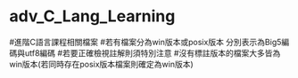 # adv_C_Lang_Learning

#進階C語言課程相關檔案
#若有檔案分為win版本或posix版本 分別表示為Big5編碼與utf8編碼
#若要正確檢視註解則須特別注意
#沒有標註版本的檔案大多皆為win版本(若同時存在posix版本檔案則確定為win版本)
